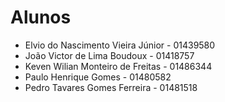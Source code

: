 # Alunos

* Elvio do Nascimento Vieira Júnior - 01439580
* João Victor de Lima Boudoux - 01418757
* Keven Wilian Monteiro de Freitas - 01486344
* Paulo Henrique Gomes - 01480582
* Pedro Tavares Gomes Ferreira  - 01481518

